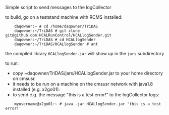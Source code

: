 Simple script to send messages to the logCollector 

to build, go on a teststand machine with RCMS installed:
```
    daqowner:~ # cd /home/daqowner/TriDAS
    daqowner:~/TriDAS # git clone git@github.com:HCALRunControl/HCALlogSender.git
    daqowner:~/TriDAS # cd HCALlogSender
    daqowner:~/TriDAS/HCALlogSender # ant
```
  the compiled library `HCALlogSender.jar` will show up in the `jars` subdirectory
 
  to run:
  * copy ~daqowner/TriDAS/jars/HCALlogSender.jar to your home directory on cmsusr.
  * it needs to be run on a machine on the cmsusr network with java1.8 installed (e.g. x2go01).
  * to send e.g. the message "this is a test error!" to the logCollector logs:
```
    myusername@x2go01:~ # java -jar HCALlogSender.jar 'this is a test error!'
```
